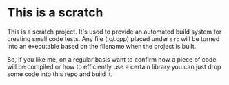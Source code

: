# This is a scratch

This is a scratch project. It's used to provide an automated build system for
creating small code tests. Any file (.c/.cpp) placed under `src` will be turned
into an executable based on the filename when the project is built.

So, if you like me, on a regular basis want to confirm how a piece of code will
be compiled or how to efficiently use a certain library you can just drop some
code into this repo and build it.
